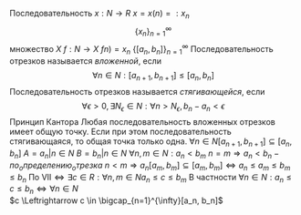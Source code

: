 Последовательность 
$x: N \rightarrow R$
$x = x(n) = : x_n$ 
$$\{x_{n}\}_{n=1}^{\infty}$$множество $X$ $f: N \rightarrow X$ 
$f{n) = x_n}$
$\{[a_n, b_n]\}_{n=1}^{\infty}$ 
Последовательность отрезков называется *вложенной*, если
$$\forall n \in N: [a_{n+1}, b_{{n+1}}] \le [a_{n}, b_{n}]$$
Последовательность отрезков называется *стягивающейся*, если
$$\forall \epsilon \gt 0, \exists N_{\epsilon} \in N: \forall n \gt N_{\epsilon}, b_{n}-a_{n} \lt \epsilon  $$
Принцип Кантора
	Любая последовательность вложенных отрезков имеет общую точку. Если при этом последовательность стягивающаяся, то общая точка только одна.
$\forall n \in N [a_{n+1}, b_{n+1}] \subseteq [a_{n}, b_{n}]$
$A = {a_{n}| n \in N}$
$B = {b_{n}| n \in N}$
$\forall n, m \in N: a_{n} \lt b_{m}$
$n = m \Rightarrow a_{n}\lt b_{n} - по_определению_отрезка$
$n \lt m \Rightarrow a_{n} [a_{m}, b_{m}] \subseteq [a_{m}, b_{m}] \Leftrightarrow a_{n} \le a_{m} \le b_{m} \le b_{n}$
По $\mathrm{VII} \Leftrightarrow \exists c \in R: \forall n, m \in N a_{n} \le c \le b_{m}$
В частности $\forall n \in N: a_n \le c \le b_n \Leftrightarrow \forall n \in N$  
$c \Leftrightarrow c \in \bigcap_{n=1}^{\infty}[a_n, b_n]$
				 
				